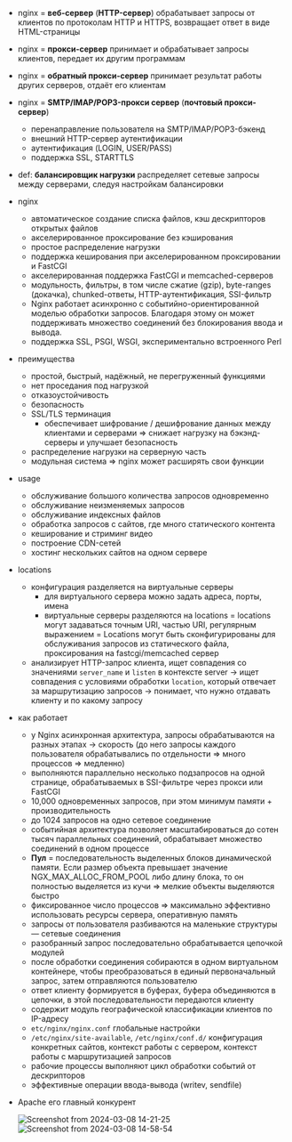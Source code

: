* nginx = **веб-сервер** (**HTTP-сервер**) обрабатывает запросы от клиентов по протоколам HTTP и HTTPS, возвращает ответ в виде HTML-страницы
* nginx = **прокси-сервер** принимает и обрабатывает запросы клиентов, передает их другим программам
* nginx = **обратный прокси-сервер** принимает результат работы других серверов, отдаёт его клиентам
* nginx = **SMTP/IMAP/POP3-прокси сервер** (**почтовый прокси-сервер**)
  + перенаправление пользователя на SMTP/IMAP/POP3-бэкенд
  + внешний HTTP-сервер аутентификации
  + аутентификация (LOGIN, USER/PASS)
  + поддержка SSL, STARTTLS
* def: **балансировщик нагрузки** распределяет сетевые запросы между серверами, следуя настройкам балансировки
* nginx 
  + автоматическое создание списка файлов, кэш дескрипторов открытых файлов
  + акселерированное проксирование без кэширования
  + простое распределение нагрузки
  + поддержка кеширования при акселерированном проксировании и FastCGI
  + акселерированная поддержка FastCGI и memcached-серверов
  + модульность, фильтры, в том числе сжатие (gzip), byte-ranges (докачка), chunked-ответы, HTTP-аутентификация, SSI-фильтр
  +  Nginx работает асинхронно с событийно-ориентированной моделью обработки запросов. Благодаря этому он может поддерживать множество соединений без блокирования ввода и вывода.
  + поддержка SSL, PSGI, WSGI, экспериментально встроенного Perl
* преимущества
  + простой, быстрый, надёжный, не перегруженный функциями
  + нет проседания под нагрузкой
  + отказоустойчивость
  + безопасность
  + SSL/TLS терминация
    - обеспечивает шифрование / дешифрование данных между клиентами и серверами => снижает нагрузку на бэкэнд-серверы и улучшает безопасность
  + распределение нагрузки на серверную часть
  + модульная система => nginx может расширять свои функции
* usage
  + обслуживание большого количества запросов одновременно
  + обслуживание неизменяемых запросов
  + обслуживание индексных файлов
  + обработка запросов с сайтов, где много статического контента
  + кеширование и стриминг видео
  + построение CDN-сетей
  + хостинг нескольких сайтов на одном сервере
* locations
  + конфигурация разделяется на виртуальные серверы
    - для виртуального сервера можно задать адреса, порты, имена
    - виртуальные серверы разделяются на locations
       = locations могут задаваться точным URI, частью URI, регулярным выражением
       = Locations могут быть сконфигурированы для обслуживания запросов из статического файла, проксирования на fastcgi/memcached сервер
  + анализирует HTTP-запрос клиента, ищет совпадения со значениями `server_name` и `listen` в контексте server -> ищет совпадения с условиями обработки `location`, который отвечает за маршрутизацию запросов -> понимает, что нужно отдавать клиенту и по какому запросу
* как работает
  + у Nginx асинхронная архитектура, запросы обрабатываются на разных этапах -> скорость (до него  запросы каждого пользователя обрабатывались по отдельности => много процессов => медленно)
  + выполняются параллельно несколько подзапросов на одной странице, обрабатываемых в SSI-фильтре через прокси или FastCGI
  + 10,000 одновременных запросов, при этом минимум памяти + производительность
  + до 1024 запросов на одно сетевое соединение
  + событийная архитектура позволяет масштабироваться до сотен тысяч параллельных соединений, обрабатывает множество соединений в одном процессе
  + **Пул** = последовательность выделенных блоков динамической памяти. Если размер объекта превышает значение NGX_MAX_ALLOC_FROM_POOL либо длину блока, то он полностью выделяется из кучи => мелкие объекты выделяются быстро 
  + фиксированное число процессов => максимально эффективно использовать ресурсы сервера, оперативную память
  + запросы от пользователя разбиваются на маленькие структуры — сетевые соединения
  + разобранный запрос последовательно обрабатывается цепочкой модулей
  + после обработки соединения собираются в одном виртуальном контейнере, чтобы преобразоваться в единый первоначальный запрос, затем отправляются пользователю
  + ответ клиенту формируется в буферах, буфера объединяются в цепочки, в этой последовательности передаются клиенту
  + содержит модуль географической классификации клиентов по IP-адресу
  + `etc/nginx/nginx.conf` глобальные настройки
  + `/etc/nginx/site-available`, `/etc/nginx/conf.d/` конфигурация конкретных сайтов, контекст работы с сервером, контекст работы с маршрутизацией запросов
  + рабочие процессы выполняют цикл обработки событий от дескрипторов
  + эффективные операции ввода-вывода (writev, sendfile)
* Apache его главный конкурент 

  ![Screenshot from 2024-03-08 14-21-25](https://github.com/akostrik/general-culture/assets/22834202/7299967d-0c56-48db-9303-ab4b8d37ab5a)
  ![Screenshot from 2024-03-08 14-58-54](https://github.com/akostrik/general-culture/assets/22834202/21c2e1af-1da8-441b-ae20-47201cf09d5e)
